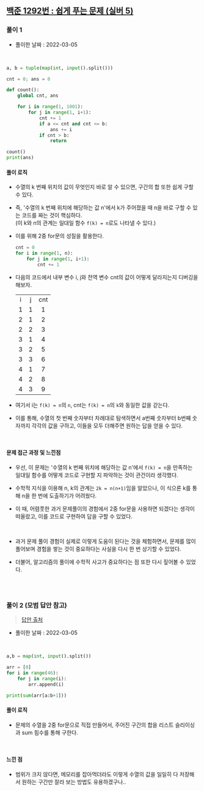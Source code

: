 ## <a href="https://www.acmicpc.net/problem/1292">백준 1292번 : 쉽게 푸는 문제 (실버 5)</a>

### 풀이 1

- 풀이한 날짜 : 2022-03-05

<br/>

```python
a, b = tuple(map(int, input().split()))

cnt = 0; ans = 0

def count():
    global cnt, ans

    for i in range(1, 1001):
        for j in range(1, i+1):
            cnt += 1
            if a <= cnt and cnt <= b:
                ans += i
            if cnt > b:
                return

count()
print(ans)
```

#### 풀이 로직

- 수열의 k 번째 위치의 값이 무엇인지 바로 알 수 있으면, 구간의 합 또한 쉽게 구할 수 있다.

- 즉, '수열의 k 번째 위치에 해당하는 값 n'에서 k가 주어졌을 때 n을 바로 구할 수 있는 코드를 짜는 것이 핵심하다.  
  (이 k와 n의 관계는 일대일 함수 <code>f(k) = n</code>로도 나타낼 수 있다.)

- 이를 위해 2중 for문의 성질을 활용한다.

  ```python
  cnt = 0
  for i in range(1, n):
      for j in range(1, i+1):
          cnt += 1
  ```

- 다음의 코드에서 내부 변수 i, j와 전역 변수 cnt의 값이 어떻게 달라지는지 디버깅을 해보자.

    <table style="text-align: center">
        <tr><td>i</td><td>j</td><td>cnt</td></tr>
        <tr><td>1</td><td>1</td><td>1</td></tr>
        <tr><td>2</td><td>1</td><td>2</td></tr>
        <tr><td>2</td><td>2</td><td>3</td></tr>
        <tr><td>3</td><td>1</td><td>4</td></tr>
        <tr><td>3</td><td>2</td><td>5</td></tr>
        <tr><td>3</td><td>3</td><td>6</td></tr>
        <tr><td>4</td><td>1</td><td>7</td></tr>
        <tr><td>4</td><td>2</td><td>8</td></tr>
        <tr><td>4</td><td>3</td><td>9</td></tr>
    </table>

- 여기서 i는 <code>f(k) = n</code>의 <code>n</code>, cnt는 <code>f(k) = n</code>의 <code>k</code>와 동일한 값을 갇는다.

- 이를 통해, 수열의 첫 번째 숫자부터 차례대로 탐색하면서 a번째 숫자부터 b번째 숫자까지 각각의 값을 구하고, 이들을 모두 더해주면 원하는 답을 얻을 수 있다.

<br/>

#### 문제 접근 과정 및 느낀점

- 우선, 이 문제는 '수열의 k 번째 위치에 해당하는 값 n'에서 <code>f(k) = n</code>을 만족하는 일대일 함수를 어떻게 코드로 구현할 지 파악하는 것이 관건이라 생각했다.

- 수학적 지식을 이용해 n, k의 관계는 <code>2k = n(n+1)</code>임을 알았으나, 이 식으론 k를 통해 n을 한 번에 도출하기가 어려웠다.

- 이 때, 어렴풋한 과거 문제풀이의 경험에서 2중 for문을 사용하면 되겠다는 생각이 떠올랐고, 이를 코드로 구현하여 답을 구할 수 있었다.

<br/>

- 과거 문제 풀이 경험이 실제로 이렇게 도움이 된다는 것을 체험하면서, 문제를 많이 풀어보며 경험을 쌓는 것이 중요하다는 사실을 다시 한 번 상기할 수 있었다.

- 더불어, 알고리즘의 풀이에 수학적 사고가 중요하다는 점 또한 다시 짚어볼 수 있었다.

<br/><br/>

### 풀이 2 (모범 답안 참고)

> <a href="https://ywtechit.tistory.com/176">답안 출처</a>

- 풀이한 날짜 : 2022-03-05

<br/>

```python
a,b = map(int, input().split())

arr = [0]
for i in range(46):
    for j in range(i):
        arr.append(i)

print(sum(arr[a:b+1]))
```

#### 풀이 로직

- 문제의 수열을 2중 for문으로 직접 만들어서, 주어진 구간의 합을 리스트 슬리이싱과 sum 힘수를 통해 구한다.

<br/>

#### 느낀 점

- 범위가 크지 않다면, 메모리를 잡아먹더라도 이렇게 수열의 값을 일일히 다 저장해서 원하는 구간만 잘라 보는 방법도 유용하겠구나..
